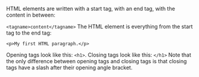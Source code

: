 HTML elements are written with a start tag, with an end tag, with the content in between:

`<tagname>content</tagname>` The HTML element is everything from the start tag to the end tag:

`<p>My first HTML paragraph.</p>`

Opening tags look like this: `<h1>`. Closing tags look like this: `</h1>`  Note that the only difference between opening tags and closing tags is that closing tags have a slash after their opening angle bracket.